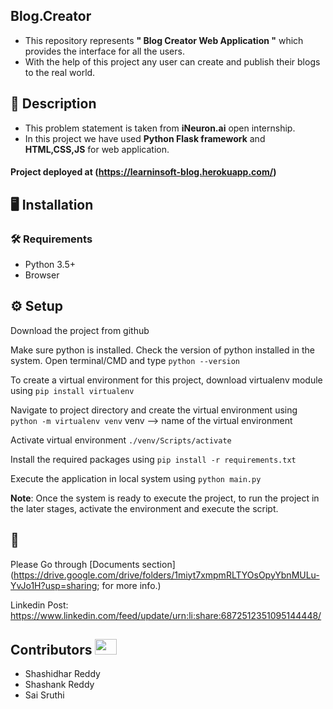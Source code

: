 

## Blog.Creator

- This repository represents **" Blog Creator Web Application "** which provides the interface for all the users.
- With the help of this project any user can create and publish their blogs to the real world.


## 📝 Description
- This problem statement is taken from **iNeuron.ai** open internship.  
- In this project we have used **Python Flask framework** and **HTML,CSS,JS** for web application.

#### Project deployed at (https://learninsoft-blog.herokuapp.com/)

## :desktop_computer:	Installation

### :hammer_and_wrench: Requirements
* Python 3.5+
* Browser

## :gear: Setup
Download the project from github

Make sure python is installed. Check the version of python installed in the system.
Open terminal/CMD and type `python --version`

To create a virtual environment for this project, download virtualenv module using 
`pip install virtualenv`

Navigate to project directory and create the virtual environment using
`python -m virtualenv venv`
venv --> name of the virtual environment

Activate virtual environment
`./venv/Scripts/activate`

Install the required packages using 
`pip install -r requirements.txt`

Execute the application in local system using 
`python main.py`

**Note**: Once the system is ready to execute the project, to run the project in the later stages, activate the environment and execute the script. 


## :book: 
Please Go through [Documents section]&#40;https://drive.google.com/drive/folders/1miyt7xmpmRLTYOsOpyYbnMULu-YvJo1H?usp=sharing; for more info.)

Linkedin Post: https://www.linkedin.com/feed/update/urn:li:share:6872512351095144448/

## Contributors <img src="https://raw.githubusercontent.com/TheDudeThatCode/TheDudeThatCode/master/Assets/Developer.gif" width=35 height=25> 
- Shashidhar Reddy
- Shashank Reddy
- Sai Sruthi

